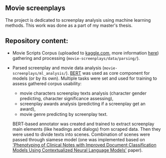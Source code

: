 ## Movie screenplays
The project is dedicated to screenplay analysis using machine learning methods. This work was done as a part of my master's thesis.

## Repository content:
* Movie Scripts Corpus (uploaded to [kaggle.com](https://www.kaggle.com/dataset/e14349f732b3f35aa1bcb5fe68961b4a79a757bc5c84fe678acd0ffa69018c72), more information [here](https://www.kaggle.com/dataset/e14349f732b3f35aa1bcb5fe68961b4a79a757bc5c84fe678acd0ffa69018c72)) gathering and processing (`movie-screenplays/data/parsing/`).
* Parsed screenplay and movie data analysis (`movie-screenplays/ml_analysis/`). [BERT](https://arxiv.org/abs/1810.04805) was used as core component for models (or by its own). Multiple tasks were set and used for training to assess gathered corpus usability:
  * movie characters screenplay texts analysis (character gender predicting, character significance assessing),
  * screenplay awards analysis (predicting if a screenplay get an award),
  * movie genre predicting by screenplay text.
  
  BERT-based annotator was created and trained to extract screenplay main elements (like headings and dialogs) from scraped data. Then they were used to divide texts into scenes. Combination of scenes were passed through siamese model (one was implemented based on ['Phenotyping of Clinical Notes with Improved Document Classification Models Using Contextualized Neural Language Models'](https://arxiv.org/pdf/1910.13664.pdf) paper).
